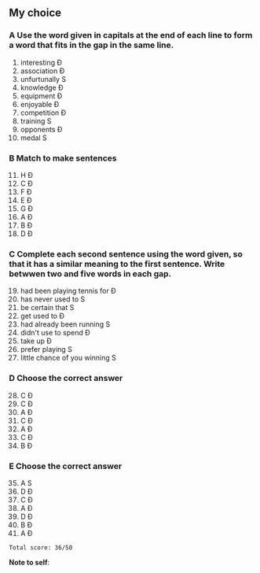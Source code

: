 ## My choice

### A Use the word given in capitals at the end of each line to form a word that fits in the gap in the same line.

1. interesting Đ
2. association Đ
3. unfurtunally S
4. knowledge Đ
5. equipment Đ
6. enjoyable Đ
7. competition Đ
8. training S
9. opponents Đ
10. medal S

### B Match to make sentences

11. H Đ
12. C Đ
13. F Đ
14. E Đ
15. G Đ
16. A Đ
17. B Đ
18. D Đ

### C Complete each second sentence using the word given, so that it has a similar meaning to the first sentence. Write betwwen two and five words in each gap.

19. had been playing tennis for Đ
20. has never used to S
21. be certain that S
22. get used to Đ
23. had already been running S
24. didn't use to spend Đ
25. take up Đ
26. prefer playing S
27. little chance of you winning S

### D Choose the correct answer

28. C Đ
29. C Đ
30. A Đ
31. C Đ
32. A Đ
33. C Đ
34. B Đ

### E Choose the correct answer

35. A S
36. D Đ
37. C Đ
38. A Đ
39. D Đ
40. B Đ
41. A Đ

```
Total score: 36/50
```

**Note to self**:
